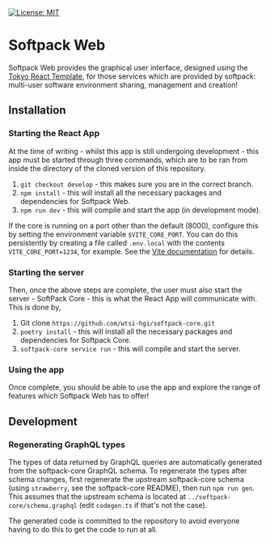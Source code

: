 [![License: MIT](https://img.shields.io/badge/License-MIT-yellow.svg)](https://opensource.org/licenses/MIT)

# Softpack Web

Softpack Web provides the graphical user interface, designed using the [Tokyo React Template](https://github.com/bloomui/tokyo-free-white-react-admin-dashboard), for those services which are provided by softpack: multi-user software environment sharing, management and creation!

## Installation

### Starting the React App

At the time of writing - whilst this app is still undergoing development - this app must be started through three commands, which are to be ran from inside the directory of the cloned version of this repository.

1. `git checkout develop` - this makes sure you are in the correct branch.
2. `npm install` - this will install all the necessary packages and dependencies for Softpack Web.
3. `npm run dev` - this will compile and start the app (in development mode).

If the core is running on a port other than the default (8000), configure this
by setting the environment variable `$VITE_CORE_PORT`. You can do this
persistently by creating a file called `.env.local` with the contents
`VITE_CORE_PORT=1234`, for example. See the [Vite
documentation](https://vitejs.dev/guide/env-and-mode#env-files) for details.

### Starting the server

Then, once the above steps are complete, the user must also start the server - SoftPack Core - this is what the React App will communicate with.
This is done by,

1. Git clone `https://github.com/wtsi-hgi/softpack-core.git`
2. `poetry install` - this will install all the necessary packages and dependencies for Softpack Core.
3. `softpack-core service run` - this will compile and start the server.

### Using the app

Once complete, you should be able to use the app and explore the range of features which Softpack Web has to offer!

## Development

### Regenerating GraphQL types

The types of data returned by GraphQL queries are automatically generated from the softpack-core GraphQL schema.
To regenerate the types after schema changes, first regenerate the upstream softpack-core schema (using `strawberry`, see the softpack-core README), then run `npm run gen`.
This assumes that the upstream schema is located at `../softpack-core/schema.graphql` (edit `codegen.ts` if that's not the case).

The generated code is committed to the repository to avoid everyone having to do this to get the code to run at all.
